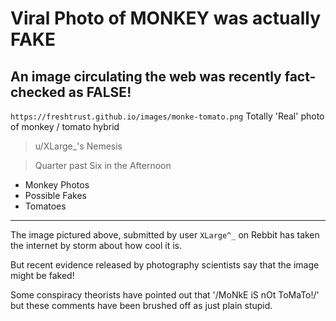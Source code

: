 # Viral Photo of MONKEY was actually FAKE

## An image circulating the web was recently fact-checked as FALSE!

`https://freshtrust.github.io/images/monke-tomato.png` Totally 'Real' photo of monkey / tomato hybrid

> u/XLarge_'s Nemesis

> Quarter past Six in the Afternoon

- Monkey Photos
- Possible Fakes
- Tomatoes

---

The image pictured above, submitted by user `XLarge^_` on Rebbit has taken the internet by storm about how cool it is.

But recent evidence released by photography scientists say that the image might be faked!

Some conspiracy theorists have pointed out that '/MoNkE iS nOt ToMaTo!/' but these comments have been brushed off as just plain stupid. 